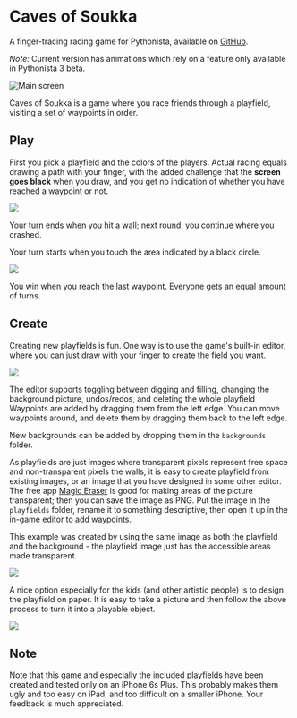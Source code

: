 # Caves of Soukka

A finger-tracing racing game for Pythonista, available on [GitHub](https://github.com/mikaelho/caves).

_Note:_ Current version has animations which rely on a feature only available in Pythonista 3 beta.

![Main screen](https://raw.githubusercontent.com/mikaelho/caves/master/play_images/main_screen.jpg)

Caves of Soukka is a game where you race friends through a playfield, visiting a set of waypoints in order.

## Play

First you pick a playfield and the colors of the players. Actual racing equals drawing a path with your finger, with the added challenge that the __screen goes black__ when you draw, and you get no indication of whether you have reached a waypoint or not.

![](https://raw.githubusercontent.com/mikaelho/caves/master/play_images/first_turns.jpg)

Your turn ends when you hit a wall; next round, you continue where you crashed.

Your turn starts when you touch the area indicated by a black circle.

![](https://raw.githubusercontent.com/mikaelho/caves/master/play_images/start_turn.jpg)

You win when you reach the last waypoint. Everyone gets an equal amount of turns.

## Create

Creating new playfields is fun. One way is to use the game's built-in editor, where you can just draw with your finger to create the field you want.

![](https://raw.githubusercontent.com/mikaelho/caves/master/play_images/edit.jpg)

The editor supports toggling between digging and filling, changing the background picture, undos/redos, and deleting the whole playfield Waypoints are added by dragging them from the left edge. You can move waypoints around, and delete them by dragging them back to the left edge.

New backgrounds can be added by dropping them in the `backgrounds` folder.

As playfields are just images where transparent pixels represent free space and non-transparent pixels the walls, it is easy to create playfield from existing images, or an image that you have designed in some other editor. The free app [Magic Eraser](https://appsto.re/fi/5Spa7.i) is good for making areas of the picture transparent; then you can save the image as PNG. Put the image in the `playfields` folder, rename it to something descriptive, then open it up in the in-game editor to add waypoints.

This example was created by using the same image as both the playfield and the background - the playfield image just has the accessible areas made transparent.

![](https://raw.githubusercontent.com/mikaelho/caves/master/play_images/edit_pacman.jpg)

A nice option especially for the kids (and other artistic people) is to design the playfield on paper. It is easy to take a picture and then follow the above process to turn it into a playable object.

![](https://raw.githubusercontent.com/mikaelho/caves/master/play_images/edit_drawing.jpg)

## Note

Note that this game and especially the included playfields have been created and tested only on an iPhone 6s Plus. This probably makes them ugly and too easy on iPad, and too difficult on a smaller iPhone. Your feedback is much appreciated.
